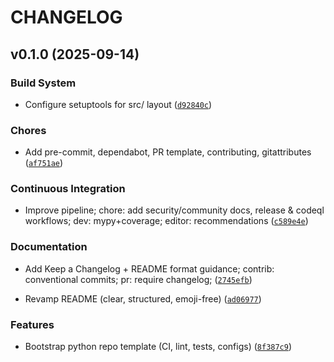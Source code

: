 # CHANGELOG


## v0.1.0 (2025-09-14)

### Build System

- Configure setuptools for src/ layout
  ([`d92840c`](https://github.com/L23P/repo-template-python/commit/d92840c38af75eaf7152e6f6f1e3d031cb21312a))

### Chores

- Add pre-commit, dependabot, PR template, contributing, gitattributes
  ([`af751ae`](https://github.com/L23P/repo-template-python/commit/af751ae32414ef5c97b065e2e0f646d9d70791e6))

### Continuous Integration

- Improve pipeline; chore: add security/community docs, release & codeql workflows; dev:
  mypy+coverage; editor: recommendations
  ([`c589e4e`](https://github.com/L23P/repo-template-python/commit/c589e4edabae3ad9791b31aa43c396b17f9783d0))

### Documentation

- Add Keep a Changelog + README format guidance; contrib: conventional commits; pr: require
  changelog;
  ([`2745efb`](https://github.com/L23P/repo-template-python/commit/2745efbe1357a4f26f96cd2293aa03be5464a83c))

- Revamp README (clear, structured, emoji-free)
  ([`ad06977`](https://github.com/L23P/repo-template-python/commit/ad0697716bb7d2887e96fb53891c4779c67fc003))

### Features

- Bootstrap python repo template (CI, lint, tests, configs)
  ([`8f387c9`](https://github.com/L23P/repo-template-python/commit/8f387c90c088a3666866b6783372261bfe03735b))
